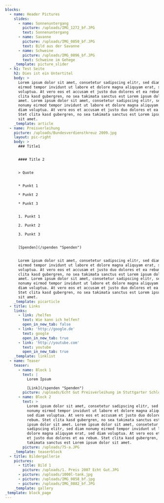 ```yaml
---
blocks:
  - name: Header Pictures
    slides:
      - name: Sonnenuntergang
        picture: /uploads/IMG_1272_bf.JPG
        text: Sonnenuntergang
      - name: Savanne
        picture: /uploads/IMG_0850_bf.JPG
        text: Bild aus der Savanne
      - name: Schweine
        picture: /uploads/IMG_0896_bf.JPG
        text: Schweine im Gehege
    _template: picture_slider
  - h1: Test Seite
    h2: Dies ist ein Untertitel
    body: >
      Lorem ipsum dolor sit amet, consetetur sadipscing elitr, sed diam nonumy
      eirmod tempor invidunt ut labore et dolore magna aliquyam erat, sed diam
      voluptua. At vero eos et accusam et justo duo dolores et ea rebum. Stet
      clita kasd gubergren, no sea takimata sanctus est Lorem ipsum dolor sit
      amet. Lorem ipsum dolor sit amet, consetetur sadipscing elitr, sed diam
      nonumy eirmod tempor invidunt ut labore et dolore magna aliquyam erat, sed
      diam voluptua. At vero eos et accusam et justo duo dolores et ea rebum.
      Stet clita kasd gubergren, no sea takimata sanctus est Lorem ipsum dolor
      sit amet.
    _template: article
  - name: Preisverleihung
    picture: /uploads/Bundesverdienstkreuz 2009.jpg
    layout: pic-right
    body: >
      ### Title1


      #### Title 2


      > Quote


      * Punkt 1

      * Punkt 2

      * Punkt 3


      1. Punkt 1

      2. Punkt 2

      3. Punkt 3


      [Spenden](/spenden "Spenden")


      Lorem ipsum dolor sit amet, consetetur sadipscing elitr, sed diam nonumy
      eirmod tempor invidunt ut labore et dolore magna aliquyam erat, sed diam
      voluptua. At vero eos et accusam et justo duo dolores et ea rebum. Stet
      clita kasd gubergren, no sea takimata sanctus est Lorem ipsum dolor sit
      amet. Lorem ipsum dolor sit amet, consetetur sadipscing elitr, sed diam
      nonumy eirmod tempor invidunt ut labore et dolore magna aliquyam erat, sed
      diam voluptua. At vero eos et accusam et justo duo dolores et ea rebum.
      Stet clita kasd gubergren, no sea takimata sanctus est Lorem ipsum dolor
      sit amet.
    _template: picarticle
  - title: Links
    links:
      - link: /helfen
        text: Wie kann ich helfen?
        open_in_new_tab: false
      - link: 'http://google.de'
        text: google
        open_in_new_tab: true
      - link: 'http://youtube.com'
        text: youtube
        open_in_new_tab: true
    _template: linklist
  - name: Teaser
    teaser:
      - name: Block 1
        text: |
          Lorem Ipsum

          [Link](/spenden "Spenden")
        picture: /uploads/Echt Gut Preisverleihung im Stuttgarter Schloss.JPG
      - name: Block 2
        text: >
          Lorem ipsum dolor sit amet, consetetur sadipscing elitr, sed diam
          nonumy eirmod tempor invidunt ut labore et dolore magna aliquyam erat,
          sed diam voluptua. At vero eos et accusam et justo duo dolores et ea
          rebum. Stet clita kasd gubergren, no sea takimata sanctus est Lorem
          ipsum dolor sit amet. Lorem ipsum dolor sit amet, consetetur
          sadipscing elitr, sed diam nonumy eirmod tempor invidunt ut labore et
          dolore magna aliquyam erat, sed diam voluptua. At vero eos et accusam
          et justo duo dolores et ea rebum. Stet clita kasd gubergren, no sea
          takimata sanctus est Lorem ipsum dolor sit amet.
        picture: /uploads/75-a.JPG
    _template: teaserblock
  - title: Bildergallerie
    pictures:
      - title: Bild 1
        picture: /uploads/1. Preis 2007 Echt Gut.JPG
      - picture: /uploads/1000l-tank.jpg
      - picture: /uploads/IMG_0858_bf.jpg
      - picture: /uploads/IMG_0882_bf.JPG
    _template: gallery
_template: block_page
---
```


